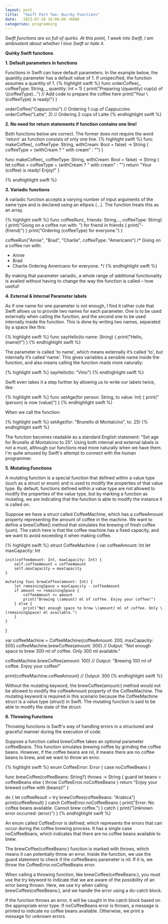 ```yaml
---
layout: post
title:  "Swift Part Two: Quirky Functions"
date:   2023-07-20 10:00:00 +0800
categories: programming
---
```

<p><i>
Swift functions are so full of quirks. At this point, 1 week into Swift, I am ambivalent about whether I love Swift or hate it.
</i></p>

<p><b>Quirky Swift functions</b></p>
<p><b>1. Default parameters in functions</b></p>
Functions in Swift can have default parameters. In the example below, the quantity parameter has a default value of 1. If unspecified, the function assumes a quantity of 1.
{% highlight swift %}
func orderCoffee(_ coffeeType: String, _ quantity: Int = 1) {
    print("Preparing \(quantity) cup(s) of \(coffeeType)...")
    // Add code to prepare the coffee here
    print("Your \(coffeeType) is ready!")
}

orderCoffee("Cappuccino") // Ordering 1 cup of Cappuccino
orderCoffee("Latte", 2) // Ordering 2 cups of Latte
{% endhighlight swift %}

<p><b>2. No need for return statements if function contains one line!</b></p>
Both functions below are correct. The former does not require the word 'return' as function consists of only one line.
{% highlight swift %}
func makeCoffee(_ coffeeType: String, withCream: Bool = false) -> String {
    coffeeType + (withCream ? " with cream" : "")
}

func makeCoffee(_ coffeeType: String, withCream: Bool = false) -> String {
    let coffee = coffeeType + (withCream ? " with cream" : "")
    return "Your \(coffee) is ready! Enjoy!"
}

{% endhighlight swift %}

<p><b>3. Variadic functions</b></p>
A variadic function accepts a varying number of input arguments of the same type and is declared using an ellipsis (...). The function treats this as an array.

{% highlight swift %}
func coffeeRun(_ friends: String..., coffeeType: String) {
    print("Going on a coffee run with: ")
    for friend in friends {
        print("- \(friend)")
    }
    print("Ordering \(coffeeType) for everyone.")
}

coffeeRun("Annie", "Brad", "Charlie", coffeeType: "Americano")
/* 
Going on a coffee run with:
- Annie
- Brad
- Charlie
Ordering Americano for everyone. 
*/
{% endhighlight swift %}

By making that parameter variadic, a whole range of additional functionality is availed without having to change the way the function is called – how useful!

<p><b>4. External & Internal Parameter labels</b></p>
As if one name for one parameter is not enough, I find it rather cute that Swift allows us to provide two names for each parameter. One is to be used externally when calling the function, and the second one to be used internally inside the function. This is done by writing two names, separated by a space like this:

{% highlight swift %}
func sayHello(to name: String) {
    print("Hello, \(name)!")
}
{% endhighlight swift %}

The parameter is called 'to name', which means externally it’s called 'to', but internally it’s called 'name'. This gives variables a sensible name inside the function, and also means calling the function reads more naturally:

{% highlight swift %}
sayHello(to: "Vino")
{% endhighlight swift %}

Swift even takes it a step further by allowing us to write our labels twice, like:

{% highlight swift %}
func setAge(for person: String, to value: Int) {
    print("\(person) is now \(value)")
}
{% endhighlight swift %}

When we call the function: 

{% highlight swift %}
setAge(for: "Brunello di Montalcino", to: 25)
{% endhighlight swift %}

The function becomes readable as a standard English statement: “Set age for Brunello di Montalcino to 25”. Using both internal and external labels is not a must, although our functions read more naturally when we have them. I'm quite amused by Swift's attempt to connect with the human programmer.

<p><b>5. Mutating Functions</b></p>
A mutating function is a special function that defined within a value type (such as a struct or enum) and is used to modify the properties of that value type. By default, functions defined within a value type are not allowed to modify the properties of the value type, but by marking a function as mutating, we are indicating that the function is able to modify the instance it is called on.

Suppose we have a struct called CoffeeMachine, which has a coffeeAmount property representing the amount of coffee in the machine. We want to define a brewCoffee() method that simulates the brewing of fresh coffee (yum). The catch here is that the coffee machine has a fixed capacity, and we want to avoid exceeding it when making coffee.

{% highlight swift %}
struct CoffeeMachine {
    var coffeeAmount: Int
    let maxCapacity: Int

    init(coffeeAmount: Int, maxCapacity: Int) {
        self.coffeeAmount = coffeeAmount
        self.maxCapacity = maxCapacity
    }

    mutating func brewCoffee(amount: Int) {
        let remainingSpace = maxCapacity - coffeeAmount
        if amount <= remainingSpace {
            coffeeAmount += amount
            print("Brewing \(amount) ml of coffee. Enjoy your coffee!")
        } else {
            print("Not enough space to brew \(amount) ml of coffee. Only \(remainingSpace) ml available.")
        }
    }
}

var coffeeMachine = CoffeeMachine(coffeeAmount: 200, maxCapacity: 500)
coffeeMachine.brewCoffee(amount: 300)
// Output: "Not enough space to brew 300 ml of coffee. Only 300 ml available."

coffeeMachine.brewCoffee(amount: 100)
// Output: "Brewing 100 ml of coffee. Enjoy your coffee!"

print(coffeeMachine.coffeeAmount)
// Output: 300
{% endhighlight swift %}

Without the mutating keyword, the brewCoffee(amount:) method would not be allowed to modify the coffeeAmount property of the CoffeeMachine. The mutating keyword is required in this scenario because the CoffeeMachine struct is a value type (struct) in Swift. The mutating function is said to be able to modify the state of the struct.

<p><b>6. Throwing Functions</b></p>
Throwing functions is Swift's way of handling errors in a structured and graceful manner during the execution of code.

Suppose a function called brewCoffee takes an optional parameter coffeeBeans. This function simulates brewing coffee by grinding the coffee beans. However, if the coffee beans are nil, it means there are no coffee beans to brew, and we want to throw an error.

{% highlight swift %}
enum CoffeeError: Error {
    case noCoffeeBeans
}

func brewCoffee(coffeeBeans: String?) throws -> String {
    guard let beans = coffeeBeans else {
        throw CoffeeError.noCoffeeBeans
    }
    return "Enjoy your brewed coffee with \(beans)!"
}

do {
    let coffeeResult = try brewCoffee(coffeeBeans: "Arabica")
    print(coffeeResult)
} catch CoffeeError.noCoffeeBeans {
    print("Error: No coffee beans available. Cannot brew coffee.")
} catch {
    print("Unknown error occurred: \(error)")
}
{% endhighlight swift %}

 An enum called CoffeeError is defined, which represents the errors that can occur during the coffee brewing process. It has a single case noCoffeeBeans, which indicates that there are no coffee beans available to brew.

The brewCoffee(coffeeBeans:) function is marked with throws, which means it can potentially throw an error. Inside the function, we use the guard statement to check if the coffeeBeans parameter is nil. If it is, we throw the CoffeeError.noCoffeeBeans error.

When calling a throwing function, like brewCoffee(coffeeBeans:), you must use the try keyword to indicate that we are aware of the possibility of an error being thrown. Here, we use try when calling brewCoffee(coffeeBeans:), and we handle the error using a do-catch block.

If the function throws an error, it will be caught in the catch block based on the appropriate error type. If noCoffeeBeans error is thrown, a message is printed to indicate no coffee beans available. Otherwise, we print a message for unknown errors.
